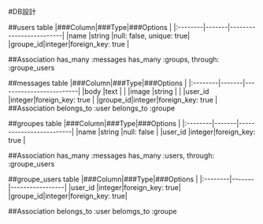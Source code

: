 #DB設計

##users table
|###Column|###Type|###Options               |
|:--------|-------|-------------------------|
|name     |string |null: false, unique: true|
|groupe_id|integer|foreign_key: true        |

##Association
has_many :messages
has_many :groups, through: :groupe_users

##messages table
|###Column|###Type|###Options               |
|:--------|-------|-------------------------|
|body     |text   |                         |
|image    |string |                         |
|user_id  |integer|foreign_key: true        |
|groupe_id|integer|foreign_key: true        |
##Association
belongs_to :user
belongs_to :groupe

##groupes table
|###Column|###Type|###Options               |
|:--------|-------|-------------------------|
|name     |string |null: false              |
|user_id  |integer|foreign_key: true        |

##Association
has_many :messages
has_many :users, through: :groupe_users

##groupe_users table
|###Column|###Type|###Options       |
|:--------|-------|-----------------|
|user_id  |integer|foreign_key: true|
|groupe_id|integer|foreign_key: true|

##Association
belongs_to :user
belomgs_to :groupe